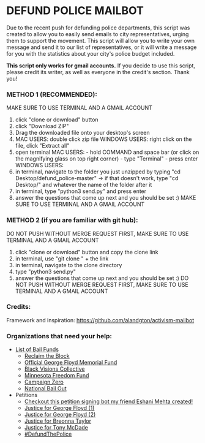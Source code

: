 # DEFUND POLICE MAILBOT

Due to the recent push for defunding police departments, this script was created to allow you to easily send emails to city representatives, urging them to support the movement. This script will allow you to write your own message and send it to our list of representatives, or it will write a message for you with the statistics about your city's police budget included.  

**This script only works for gmail accounts.** 
If you decide to use this script, please credit its writer, as well as everyone in the credit's section. Thank you!

### METHOD 1 (RECOMMENDED):
 MAKE SURE TO USE TERMINAL AND A GMAIL ACCOUNT
 1) click "clone or download" button
 2) click "Download ZIP"
 3) Drag the downloaded file onto your desktop's screen
 4) MAC USERS: double click zip file
    WINDOWS USERS: right click on the file, click "Extract all"
 5) open terminal
    MAC USERS:
        - hold COMMAND and space bar (or click on the magnifying glass on top right corner)
        - type "Terminal"
        - press enter
    WINDOWS USERS:
 6) in terminal, navigate to the folder you just unzipped by typing "cd Desktop/defund_police-master"
        -> if that doesn't work, type "cd Desktop/" and whatever the name of the folder after it
 7) in terminal, type "python3 send.py" and press enter
 8) answer the questions that come up next and you should be set :)
 MAKE SURE TO USE TERMINAL AND A GMAIL ACCOUNT

### METHOD 2 (if you are familiar with git hub):
 DO NOT PUSH WITHOUT MERGE REQUEST FIRST,
 MAKE SURE TO USE TERMINAL AND A GMAIL ACCOUNT
 1) click "clone or download" button and copy the clone link
 2) in terminal, use "git clone " + the link
 3) in terminal, navigate to the clone directory
 4) type "python3 send.py"
 5) answer the questions that come up next and you should be set :)
 DO NOT PUSH WITHOUT MERGE REQUEST FIRST,
 MAKE SURE TO USE TERMINAL AND A GMAIL ACCOUNT

### Credits:
Framework and inspiration: https://github.com/alandgton/activism-mailbot

### Organizations that need your help:
 - [List of Bail Funds](https://bailfunds.github.io/)
	- [Reclaim the Block](https://www.reclaimtheblock.org/)
	- [Official George Floyd Memorial Fund](https://www.gofundme.com/f/georgefloyd)
	- [Black Visions Collective](https://www.blackvisionsmn.org/)
	- [Minnesota Freedom Fund](https://minnesotafreedomfund.org/)
	- [Campaign Zero](https://www.joincampaignzero.org/)
	- [National Bail Out](http://nationalbailout.org/)
- Petitions
	- [Checkout this petition signing bot my friend Eshani Mehta created!](https://github.com/eshanim/petition-signer?fbclid=IwAR2Fk_KLWN_D19jFysGy_nJm00hnPp4aV1HNnx84aqW1VN-lVJEosSPZGfs)
	- [Justice for George Floyd (1)](https://www.change.org/p/federal-bureau-of-investigation-justice-for-george-floyd)
	- [Justice for George Floyd (2)](https://www.change.org/p/andy-beshear-justice-for-breonna-taylor)
	- [Justice for Breonna Taylor](https://www.change.org/p/andy-beshear-justice-for-breonna-taylor)
	- [Justice for Tony McDade](https://www.change.org/p/black-lives-matter-activists-justice-for-tony-mcdade)
	- [#DefundThePolice](https://blacklivesmatter.com/defundthepolice/)
